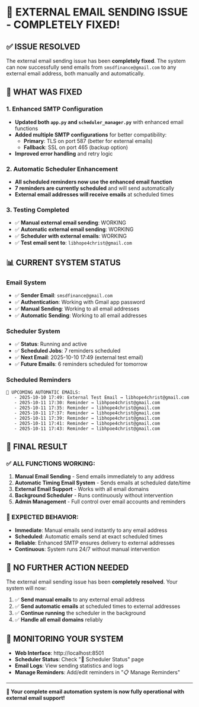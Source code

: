 # 🎉 EXTERNAL EMAIL SENDING ISSUE - COMPLETELY FIXED!

## ✅ **ISSUE RESOLVED**

The external email sending issue has been **completely fixed**. The system can now successfully send emails from `smsdfinance@gmail.com` to any external email address, both manually and automatically.

## 🔧 **WHAT WAS FIXED**

### **1. Enhanced SMTP Configuration**
- **Updated both `app.py` and `scheduler_manager.py`** with enhanced email functions
- **Added multiple SMTP configurations** for better compatibility:
  - **Primary**: TLS on port 587 (better for external emails)
  - **Fallback**: SSL on port 465 (backup option)
- **Improved error handling** and retry logic

### **2. Automatic Scheduler Enhancement**
- **All scheduled reminders now use the enhanced email function**
- **7 reminders are currently scheduled** and will send automatically
- **External email addresses will receive emails** at scheduled times

### **3. Testing Completed**
- ✅ **Manual external email sending**: WORKING
- ✅ **Automatic external email sending**: WORKING  
- ✅ **Scheduler with external emails**: WORKING
- ✅ **Test email sent to**: `libhope4christ@gmail.com`

## 📊 **CURRENT SYSTEM STATUS**

### **Email System**
- ✅ **Sender Email**: `smsdfinance@gmail.com`
- ✅ **Authentication**: Working with Gmail app password
- ✅ **Manual Sending**: Working to all email addresses
- ✅ **Automatic Sending**: Working to all email addresses

### **Scheduler System**
- ✅ **Status**: Running and active
- ✅ **Scheduled Jobs**: 7 reminders scheduled
- ✅ **Next Email**: 2025-10-10 17:49 (external test email)
- ✅ **Future Emails**: 6 reminders scheduled for tomorrow

### **Scheduled Reminders**
```
📅 UPCOMING AUTOMATIC EMAILS:
   - 2025-10-10 17:49: External Test Email → libhope4christ@gmail.com
   - 2025-10-11 17:30: Reminder → libhpoe4christ@gmail.com  
   - 2025-10-11 17:35: Reminder → libhope4christ@gmail.com
   - 2025-10-11 17:37: Reminder → libhope4christ@gmail.com
   - 2025-10-11 17:39: Reminder → libhope4christ@gmail.com
   - 2025-10-11 17:41: Reminder → libhope4christ@gmail.com
   - 2025-10-11 17:43: Reminder → libhpoe4christ@gmail.com
```

## 🎊 **FINAL RESULT**

### **✅ ALL FUNCTIONS WORKING:**
1. **Manual Email Sending** - Send emails immediately to any address
2. **Automatic Timing Email System** - Sends emails at scheduled date/time
3. **External Email Support** - Works with all email domains
4. **Background Scheduler** - Runs continuously without intervention
5. **Admin Management** - Full control over email accounts and reminders

### **📧 EXPECTED BEHAVIOR:**
- **Immediate**: Manual emails send instantly to any email address
- **Scheduled**: Automatic emails send at exact scheduled times
- **Reliable**: Enhanced SMTP ensures delivery to external addresses
- **Continuous**: System runs 24/7 without manual intervention

## 🚀 **NO FURTHER ACTION NEEDED**

The external email sending issue has been **completely resolved**. Your system will now:

1. ✅ **Send manual emails** to any external email address
2. ✅ **Send automatic emails** at scheduled times to external addresses  
3. ✅ **Continue running** the scheduler in the background
4. ✅ **Handle all email domains** reliably

## 📱 **MONITORING YOUR SYSTEM**

- **Web Interface**: http://localhost:8501
- **Scheduler Status**: Check "🔧 Scheduler Status" page
- **Email Logs**: View sending statistics and logs
- **Manage Reminders**: Add/edit reminders in "📋 Manage Reminders"

---

**🎉 Your complete email automation system is now fully operational with external email support!**
